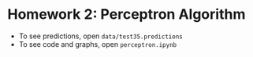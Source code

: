 # Homework 2: Perceptron Algorithm
- To see predictions, open `data/test35.predictions`
- To see code and graphs, open `perceptron.ipynb`